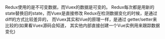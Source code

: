 Redux使用的是不可变数据，而Vuex的数据是可变的。
Redux每次都是用新的state替换旧的state，而Vuex是直接修改
Redux在检测数据变化的时候，是通过diff的方式比较差异的，
而Vuex其实和Vue的原理一样，是通过 getter/setter来比较的(如果看Vuex源码会知道，
其实他内部直接创建一个Vue实例用来跟踪数据变化)
